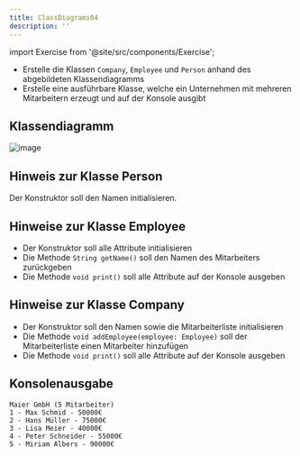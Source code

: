 ```yaml
---
title: ClassDiagrams04
description: ''
---
```


import Exercise from '@site/src/components/Exercise';

- Erstelle die Klassen `Company`, `Employee` und `Person` anhand des
  abgebildeten Klassendiagramms
- Erstelle eine ausführbare Klasse, welche ein Unternehmen mit mehreren
  Mitarbeitern erzeugt und auf der Konsole ausgibt

## Klassendiagramm
![image](https://user-images.githubusercontent.com/47243617/209156255-10033920-eeda-45ba-a347-3cc6c13b2e45.png)

## Hinweis zur Klasse Person
Der Konstruktor soll den Namen initialisieren.

## Hinweise zur Klasse Employee
- Der Konstruktor soll alle Attribute initialisieren
- Die Methode `String getName()` soll den Namen des Mitarbeiters zurückgeben
- Die Methode `void print()` soll alle Attribute auf der Konsole ausgeben

## Hinweise zur Klasse Company
- Der Konstruktor soll den Namen sowie die Mitarbeiterliste initialisieren
- Die Methode `void addEmployee(employee: Employee)` soll der Mitarbeiterliste einen Mitarbeiter
  hinzufügen
- Die Methode `void print()` soll alle Attribute auf der Konsole ausgeben

## Konsolenausgabe

```console
Maier GmbH (5 Mitarbeiter)
1 - Max Schmid - 50000€
2 - Hans Müller - 75000€
3 - Lisa Meier - 40000€
4 - Peter Schneider - 55000€
5 - Miriam Albers - 90000€
```

<Exercise pullRequest="39" branchSuffix="class-diagrams/04" />
